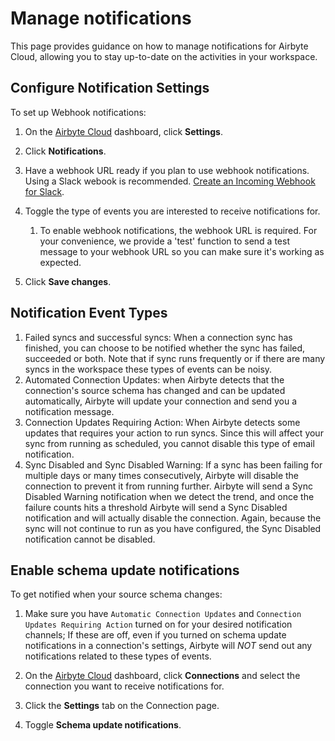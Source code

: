 # Manage notifications

This page provides guidance on how to manage notifications for Airbyte Cloud, allowing you to stay up-to-date on the activities in your workspace. 


## Configure Notification Settings

To set up Webhook notifications:

1. On the [Airbyte Cloud](http://cloud.airbyte.com) dashboard, click **Settings**.

2. Click **Notifications**.

3. Have a webhook URL ready if you plan to use webhook notifications. Using a Slack webook is recommended. [Create an Incoming Webhook for Slack](https://api.slack.com/messaging/webhooks).

4. Toggle the type of events you are interested to receive notifications for. 
	1. To enable webhook notifications, the webhook URL is required. For your convenience, we provide a 'test' function to send a test message to your webhook URL so you can make sure it's working as expected.

5. Click **Save changes**.

## Notification Event Types

1. Failed syncs and successful syncs: When a connection sync has finished, you can choose to be notified whether the sync has failed, succeeded or both. Note that if sync runs frequently or if there are many syncs in the workspace these types of events can be noisy.
1. Automated Connection Updates: when Airbyte detects that the connection's source schema has changed and can be updated automatically, Airbyte will update your connection and send you a notification message.
1. Connection Updates Requiring Action: When Airbyte detects some updates that requires your action to run syncs. Since this will affect your sync from running as scheduled, you cannot disable this type of email notification.
1. Sync Disabled and Sync Disabled Warning: If a sync has been failing for multiple days or many times consecutively, Airbyte will disable the connection to prevent it from running further. Airbyte will send a Sync Disabled Warning notification when we detect the trend, and once the failure counts hits a threshold Airbyte will send a Sync Disabled notification and will actually disable the connection. Again, because the sync will not continue to run as you have configured, the Sync Disabled notification cannot be disabled.

 

## Enable schema update notifications

To get notified when your source schema changes: 
1. Make sure you have `Automatic Connection Updates` and `Connection Updates Requiring Action` turned on for your desired notification channels; If these are off, even if you turned on schema update notifications in a connection's settings, Airbyte will *NOT* send out any notifications related to these types of events.

2. On the [Airbyte Cloud](http://cloud.airbyte.com/) dashboard, click **Connections** and select the connection you want to receive notifications for.

3. Click the **Settings** tab on the Connection page.

4. Toggle **Schema update notifications**.
